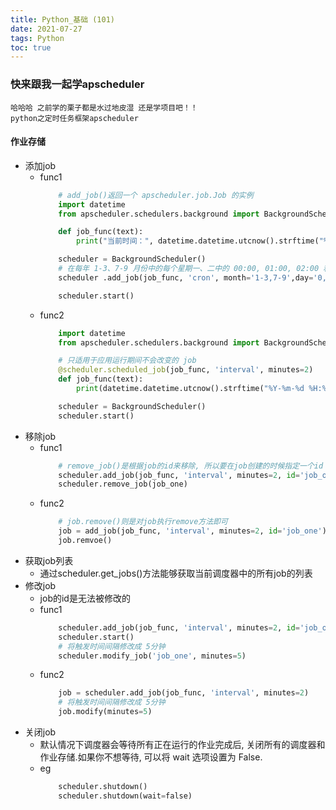```yaml
---
title: Python_基础 (101)
date: 2021-07-27
tags: Python
toc: true
---
```


### 快来跟我一起学apscheduler
    哈哈哈 之前学的栗子都是水过地皮湿 还是学项目吧！！
    python之定时任务框架apscheduler

<!-- more -->

#### 作业存储
- 添加job
    * func1
        ```python
            # add_job()返回一个 apscheduler.job.Job 的实例
            import datetime
            from apscheduler.schedulers.background import BackgroundScheduler

            def job_func(text):
                print("当前时间：", datetime.datetime.utcnow().strftime("%Y-%m-%d %H:%M:%S.%f")[:-3])

            scheduler = BackgroundScheduler()
            # 在每年 1-3、7-9 月份中的每个星期一、二中的 00:00, 01:00, 02:00 和 03:00 执行 job_func 任务
            scheduler .add_job(job_func, 'cron', month='1-3,7-9',day='0, tue', hour='0-3')

            scheduler.start()
        ```
    * func2
        ```python
            import datetime
            from apscheduler.schedulers.background import BackgroundScheduler

            # 只适用于应用运行期间不会改变的 job
            @scheduler.scheduled_job(job_func, 'interval', minutes=2)
            def job_func(text):
                print(datetime.datetime.utcnow().strftime("%Y-%m-%d %H:%M:%S.%f")[:-3])

            scheduler = BackgroundScheduler()
            scheduler.start()
        ```
- 移除job
    * func1
        ```python
            # remove_job()是根据job的id来移除, 所以要在job创建的时候指定一个id
            scheduler.add_job(job_func, 'interval', minutes=2, id='job_one')
            scheduler.remove_job(job_one)
        ```
    * func2
        ```python
            # job.remove()则是对job执行remove方法即可
            job = add_job(job_func, 'interval', minutes=2, id='job_one')
            job.remvoe()
        ```
- 获取job列表
    * 通过scheduler.get_jobs()方法能够获取当前调度器中的所有job的列表
- 修改job
    * job的id是无法被修改的
    * func1
        ```python
            scheduler.add_job(job_func, 'interval', minutes=2, id='job_one')
            scheduler.start()
            # 将触发时间间隔修改成 5分钟
            scheduler.modify_job('job_one', minutes=5)
        ```
    * func2
        ```python
            job = scheduler.add_job(job_func, 'interval', minutes=2)
            # 将触发时间间隔修改成 5分钟
            job.modify(minutes=5)
        ```
- 关闭job
    * 默认情况下调度器会等待所有正在运行的作业完成后, 关闭所有的调度器和作业存储.如果你不想等待, 可以将 wait 选项设置为 False.
    * eg
        ```python
            scheduler.shutdown()
            scheduler.shutdown(wait=false)
        ```

